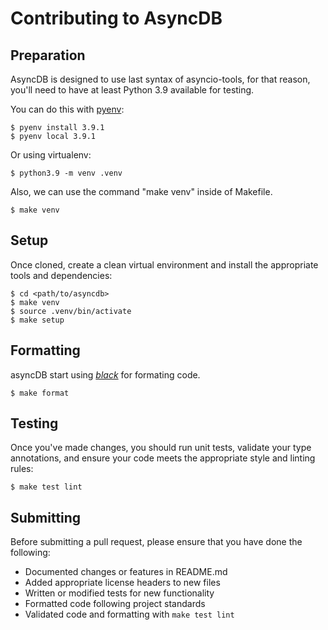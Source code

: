 # Contributing to AsyncDB

## Preparation

AsyncDB is designed to use last syntax of asyncio-tools, for that reason, you'll need to have at least Python 3.9 available for testing.

You can do this with [pyenv][]:


    $ pyenv install 3.9.1
    $ pyenv local 3.9.1

Or using virtualenv:

    $ python3.9 -m venv .venv

Also, we can use the command "make venv" inside of Makefile.

    $ make venv

## Setup

Once cloned, create a clean virtual environment and
install the appropriate tools and dependencies:

    $ cd <path/to/asyncdb>
    $ make venv
    $ source .venv/bin/activate
    $ make setup


## Formatting

asyncDB start using *[black][]* for formating code.

    $ make format


## Testing

Once you've made changes, you should run unit tests,
validate your type annotations, and ensure your code
meets the appropriate style and linting rules:

    $ make test lint


## Submitting

Before submitting a pull request, please ensure
that you have done the following:

* Documented changes or features in README.md
* Added appropriate license headers to new files
* Written or modified tests for new functionality
* Formatted code following project standards
* Validated code and formatting with `make test lint`

[black]: https://github.com/psf/black
[pyenv]: https://github.com/pyenv/pyenv
